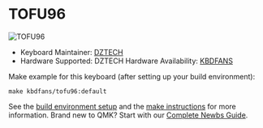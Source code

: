 # TOFU96

![TOFU96](https://kbdfans.com/collections/group-buy/products/tofu96-mechanical-keyboard-diy-kit)

* Keyboard Maintainer: [DZTECH](https://github.com/moyi4681)
* Hardware Supported: DZTECH
Hardware Availability: [KBDFANS](https://kbdfans.cn)  

Make example for this keyboard (after setting up your build environment):

    make kbdfans/tofu96:default

See the [build environment setup](https://docs.qmk.fm/#/getting_started_build_tools) and the [make instructions](https://docs.qmk.fm/#/getting_started_make_guide) for more information. Brand new to QMK? Start with our [Complete Newbs Guide](https://docs.qmk.fm/#/newbs).
